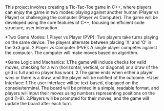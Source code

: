 This project involves creating a Tic-Tac-Toe game in C++, where players can enjoy the game in two modes: playing against another human (Player vs Player) or challenging the computer (Player vs Computer). The game will be developed using the core features of C++, focusing on efficient code structure, user interaction.

   *Two Game Modes:
   1.Player vs Player (PVP): Two players take turns playing on the 
      same device. The players alternate between placing 'X' and 'O' 
      in the 3x3 grid.
   2.Player vs Computer (PVE): A single player competes against the 
      computer. The computer will make moves based on algorithm.

   *Game Logic and Mechanics:
   1.The game will include checks for valid moves, checking for a 
      win (horizontal, vertical, or diagonal) or a draw (if the grid is full 
      and no player has won).
   2.The game ends when either a player wins or there is a draw, 
      and the player will be notified of the outcome.
   *User Interface:
   1.The user interface will be text-based, displayed on the 
      console/terminal. The board will be printed in a simple, 
      readable format, and players will input their moves using 
      numbers representing positions on the grid (1–9).
   2.Players will be prompted for their moves, and the game will 
      update the board after each turn.
